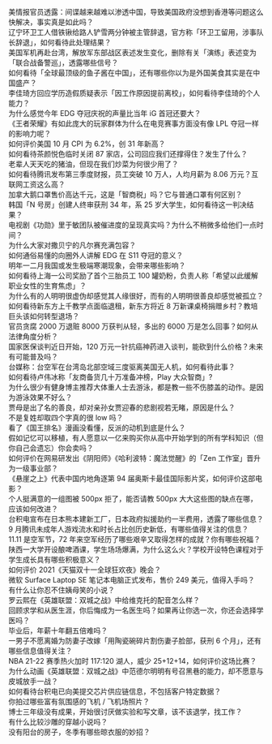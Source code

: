 美情报官员透露：间谍越来越难以渗透中国，导致美国政府没想到香港等问题这么快解决，事实真是如此吗？  
辽宁环卫工人借铁锹给路人铲雪两分钟被主管辞退，官方称「环卫工留用，涉事队长辞退」，如何看待此处理结果？  
美国军机再赴台湾，解放军东部战区表述发生变化，删除有关「演练」表述变为「联合战备警巡」，透露哪些信号？  
如何看待「全球最顶级的鱼子酱在中国」，还有哪些你以为是外国美食其实是在中国盛产？  
李佳琦方回应学历造假质疑表示「因工作原因提前离校」，如何看待李佳琦的个人能力？  
为什么感觉今年 EDG 夺冠庆祝的声量比当年 iG 首冠还要大？  
《王者荣耀》有如此庞大的玩家群体为什么在电竞赛事方面没有像 LPL 夺冠一样的影响力呢？  
如何评价美国 10 月 CPI 为 6.2%，创 31 年新高？  
如何看待茶颜悦色临时关闭 87 家店，公司回应我们还撑得住？发生了什么？  
老辈人天天吃的猪油，但现在我们炒菜为何很少用了？  
如何看待腾讯发布第三季度财报，员工突破 10 万人，人均月薪为 8.06 万元？互联网工资这么高？  
加拿大鹅口罩售价高达千元，这是「智商税」吗？它与普通口罩有何区别？  
韩国「N 号房」创建人终审获刑 34 年，系 25 岁大学生，如何看待这一判决结果？  
电视剧《功勋》里于敏团队被催进度的呈现真实吗？为什么不稍微多给他们一点时间？  
为什么大家对撒贝宁的凡尔赛充满包容？  
如何通俗易懂的向圈外人讲解 EDG 在 S11 夺冠的意义？  
明年一二月我国或发生极端寒潮现象，会带来哪些影响？  
如何看待上海一公司奖励了首个三胎员工 100 罐奶粉，负责人称「希望以此缓解职业女性的生育焦虑」？  
为什么有的人明明很虚伪却感觉其人缘很好，而有的人明明很善良却感觉被孤立？  
如何看待新东方上千教学点面临退租，新东方将近 8 万新课桌椅捐赠乡村？教培巨头该如何转型退场？  
官员贪腐 2000 万退赃 8000 万获判从轻，多出的 6000 万是怎么回事？如何从法律角度分析？  
国家医保谈判近日开始，120 万元一针抗癌神药进入谈判，能砍到什么价格？未来有可能普及吗？  
台媒称：台空军在台湾岛北部空域三度驱离美国无人机，如何看待此事？  
如何看待卢伟冰称「友商备货几十万准备冲榜，Play 大众智商」?  
为什么很少有健身博主推荐大体重人士去游泳，都是教一些不伤膝盖的动作。是因为游泳效果不好么？  
贾母是出了名的善良，却对亲孙女贾迎春的悲剧视若无睹，原因是什么？  
不是复姓却取四个字真的很 low 吗？  
看了《国王排名》漫画没看懂，反派的动机到底是什么？  
假如记忆可以移植，有人愿意以一亿来购买你从高中开始学到的所有学科知识（但你自己会遗忘）你会卖吗？  
如何评价在网易研发出《阴阳师》《哈利波特：魔法觉醒》的「Zen 工作室」晋升为一级事业部？  
《悬崖之上》代表中国内地角逐第 94 届奥斯卡最佳国际影片奖，如何评价这部电影？  
个人挺满意的一组图被 500px 拒了，能否请教 500px 大大这些图的缺点在哪，应该如何改进？  
台积电宣布在日本熊本建新工厂，日本政府拟援助约一半费用，透露了哪些信息？  
9 月腾讯未成年人游戏流水和时长占比创历史新低，有哪些值得关注的信息？  
11.11 是空军节，72 年来空军经历了哪些艰辛又取得怎样的成就？你有哪些祝福？  
陕西一大学开设酿啤酒课，学生场场爆满，为什么这么火？学校开设特色课程对于学生成长具有哪些积极意义？  
如何评价 2021《天猫双十一全球狂欢夜》晚会？  
微软 Surface Laptop SE 笔记本电脑正式发布，售价 249 美元，值得入手吗？  
有什么让你忍不住姨母笑的小说？  
罗云熙在《英雄联盟：双城之战》中给维克托的配音怎么样？  
回顾求学和从医生涯，你后悔成为一名医生吗？如果再让你选一次，你还会选择学医吗？  
毕业后，年薪十年翻五倍难吗？  
一男子不愿离婚为防妻子改嫁「用陶瓷碗碎片割伤妻子脸部，获刑 6 个月」，还有哪些信息值得关注？  
NBA 21-22 赛季热火加时 117:120 湖人，威少 25+12+14，如何评价这场比赛？  
为什么动画《英雄联盟：双城之战》中范德尔明明有号召黑巷的能力，却不愿意与皮城放手一战？  
如何看待台积电已向美提交芯片供应链信息，不包括客户特定数据？  
你拍过哪些富有氛围感的飞机 / 飞机场照片？  
博士三年级没有成果，开始很讨厌做实验和写文章，该不该退学，找工作？  
有什么比较沙雕的穿越小说吗？  
没有阳台的房子，冬季有哪些晾衣服的妙招？  
